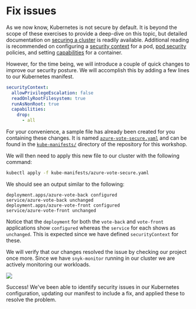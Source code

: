 # Fix issues

As we now know, Kubernetes is not secure by default. It is beyond the scope of these exercises to provide a deep-dive on this topic, but detailed documentation on [securing a cluster](https://kubernetes.io/docs/tasks/administer-cluster/securing-a-cluster/) is readily available. Additional reading is recommended on configuring a [security context](https://kubernetes.io/docs/tasks/configure-pod-container/security-context/) for a pod, [pod security](https://kubernetes.io/docs/concepts/policy/pod-security-policy/) policies, and setting [capabilities](https://kubernetes.io/docs/tasks/configure-pod-container/security-context/#set-capabilities-for-a-container) for a container.

However, for the time being, we will introduce a couple of quick changes to improve our security posture. We will accomplish this by adding a few lines to our Kubernetes manifest.

```yaml
securityContext:
  allowPrivilegeEscalation: false
  readOnlyRootFilesystem: true
  runAsNonRoot: true
  capabilities:
    drop:
      - all
```

For your convenience, a sample file has already been created for you containing these changes. It is named [`azure-vote-secure.yaml`](https://github.com/snyk-partners/snyk-azure-resources/blob/master/templates/azure-vote-secure.yaml) and can be found in the [`kube-manifests/`](https://github.com/snyk-partners/snyk-azure-resources/tree/master/kube-manifests) directory of the repository for this workshop.

We will then need to apply this new file to our cluster with the following command:

```bash
kubectl apply -f kube-manifests/azure-vote-secure.yaml
```

We should see an output similar to the following:

```
deployment.apps/azure-vote-back configured
service/azure-vote-back unchanged
deployment.apps/azure-vote-front configured
service/azure-vote-front unchanged
```

Notice that the `deployment` for both the `vote-back` and `vote-front` applications show `configured` whereas the `service` for each shows as `unchanged`. This is expected since we have defined `securityContext` for these.

We will verify that our changes resolved the issue by checking our project once more. Since we have `snyk-monitor` running in our cluster we are actively monitoring our workloads.

![](https://partner-workshop-assets.s3.us-east-2.amazonaws.com/snyk\_scan\_05.png)

Success! We've been able to identify security issues in our Kubernetes configuration, updating our manifest to include a fix, and applied these to resolve the problem.
